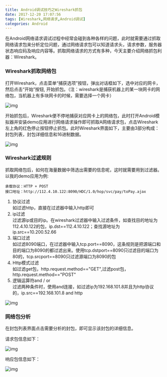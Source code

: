 ```yaml
---
title: Android调试技巧之Wireshark抓包
date: 2017-12-20 17:07:56
tags: [Wireshark,网络请求,Android调试]
categories: Android
---
```

在Android网络请求调试过程中经常会碰到各种各样的问题，此时就需要通过抓取网络请求包来分析定位问题，通过网络请求包可以知道请求头，请求参数，服务器状态响应码及响应内容等。抓取网络请求的方式有多种，今天主要介绍网络抓包利器：Wireshark。

### Wireshark抓取网络包
打开Wireshark，点击菜单“捕获选项”按钮，弹出对话框如下，选中对应的网卡，然后点击“开始”按钮, 开始抓包。（注：wireshark是捕获机器上的某一块网卡的网络包，当机器上有多块网卡的时候，需要选择一个网卡）
<!-- more -->

![img](http://o6xqhzzif.bkt.clouddn.com/hexo/android-debug-wireshark/pic0.jpg)

开始抓包后，Wireshark便不停地捕获对应网卡上的网络包，此时打开Android模拟器并安装demo应用进行网络请求操作即可抓取A网络请求包，点击Wireshark左上角的红色停止按钮停止抓包。此时Wireshark界面如下，主要由3部分构成：封包列表，封包详细信息和16进制数据。

![img](http://o6xqhzzif.bkt.clouddn.com/hexo/android-debug-wireshark/pic2.jpg)

### Wireshark过滤规则  
抓取网络包后，如何在海量数据中筛选出需要的信息呢，这时就需要用到过滤器。以我的demo应用为例:  
```
承载协议：HTTP + POST
接口地址：http://112.4.10.122:8090/HDC/1.0/hop/svc/pay/toPay.ajax  
```
1. 协议过滤  
如过滤http，直接在过滤器中输入http即可
2. ip过滤  
过滤源ip或目的ip。在wireshark过滤器中输入过滤条件，如查找目的地址为112.4.10.122的包，ip.dst==112.4.10.122；查找源地址为ip.src==10.200.52.66
3. 端口过滤  
如过滤8090端口，在过滤器中输入tcp.port==8090，这条规则是把源端口和目的端口为8090的都过滤出来。使用tcp.dstport==8090只过滤目的端口为80的，tcp.srcport==8090只过滤源端口为8090的包
4. Http模式过滤  
如过滤get包，http.request.method=="GET",过滤post包，http.request.method=="POST"
5. 逻辑运算符and / or  
过滤两种条件时，使用and连接，如过滤ip为192.168.101.8并且为http协议的，ip.src==192.168.101.8 and http

![img](http://o6xqhzzif.bkt.clouddn.com/hexo/android-debug-wireshark/pic3.jpg)

### 网络包分析
在封包列表界面点击需要分析的封包，即可显示该封包的详细信息。

请求包信息如下：

![img](http://o6xqhzzif.bkt.clouddn.com/hexo/android-debug-wireshark/pic4.jpg)

响应包信息如下：

![img](http://o6xqhzzif.bkt.clouddn.com/hexo/android-debug-wireshark/pic5.jpg)
